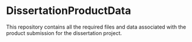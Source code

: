 # DissertationProductData

This repository contains all the required files and data associated with the product submission for the dissertation project.
